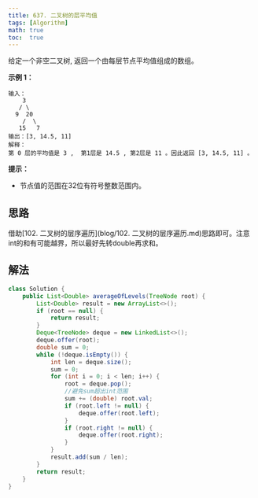 ```yaml
---
title: 637. 二叉树的层平均值
tags: [Algorithm]
math: true
toc:  true
---
```


给定一个非空二叉树, 返回一个由每层节点平均值组成的数组。

**示例 1：**

```
输入：
    3
   / \
  9  20
    /  \
   15   7
输出：[3, 14.5, 11]
解释：
第 0 层的平均值是 3 ,  第1层是 14.5 , 第2层是 11 。因此返回 [3, 14.5, 11] 。
```

**提示：**

- 节点值的范围在32位有符号整数范围内。

## 思路

借助[102. 二叉树的层序遍历](blog/102. 二叉树的层序遍历.md)思路即可。注意int的和有可能越界，所以最好先转double再求和。

## 解法

```java
class Solution {
    public List<Double> averageOfLevels(TreeNode root) {
        List<Double> result = new ArrayList<>();
        if (root == null) {
            return result;
        }
        Deque<TreeNode> deque = new LinkedList<>();
        deque.offer(root);
        double sum = 0;
        while (!deque.isEmpty()) {
            int len = deque.size();
            sum = 0;
            for (int i = 0; i < len; i++) {
                root = deque.pop();
                //避免sum超出int范围
                sum += (double) root.val;
                if (root.left != null) {
                    deque.offer(root.left);
                }
                if (root.right != null) {
                    deque.offer(root.right);
                }
            }
            result.add(sum / len);
        }
        return result;
    }
}
```

